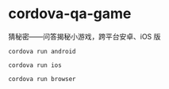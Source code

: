 # cordova-qa-game
猜秘密——问答揭秘小游戏，跨平台安卓、iOS 版

`cordova run android`

`cordova run ios`

`cordova run browser`
